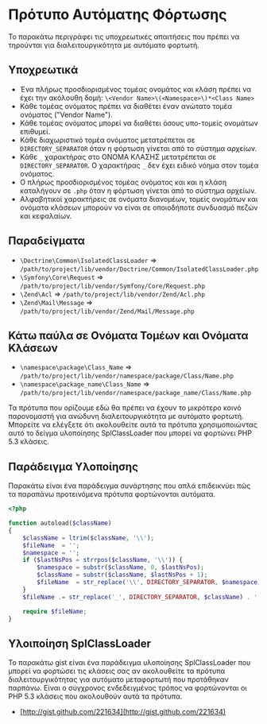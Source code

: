Πρότυπο Αυτόματης Φόρτωσης
==========================

Το παρακάτω περιγράφει τις υποχρεωτικές απαιτήσεις που πρέπει να τηρούνται
για διαλειτουργικότητα με αυτόματο φορτωτή.

Υποχρεωτικά
-----------

* Ένα πλήρως προσδιορισμένος τομέας ονομάτος και κλάση πρέπει να έχει την ακόλουθη
  δομή: `\<Vendor Name>\(<Namespace>\)*<Class Name>`
* Κάθε τομέας ονόματος πρέπει να διαθέτει έναν ανώτατο τομέα ονόματος ("Vendor Name").
* Κάθε τομέας ονόματος μπορεί να διαθέτει όσους υπο-τομείς ονομάτων επιθυμεί.
* Κάθε διαχωριστικό τομέα ονόματος μετατρέπεται σε `DIRECTORY_SEPARATOR` όταν η φόρτωση
  γίνεται από το σύστημα αρχείων.
* Κάθε `_` χαρακτήρας στο ΟΝΟΜΑ ΚΛΑΣΗΣ μετατρέπεται σε `DIRECTORY_SEPARATOR`.
  Ο χαρακτήρας `_` δεν έχει ειδικό νόημα στον τομέα ονόματος.
* Ο πλήρως προσδιορισμένος τομέας ονόματος και και η κλάση καταλήγουν σε `.php` όταν η
  φόρτωση γίνεται από το σύστημα αρχείων.
* Αλφαβητικοί χαρακτήρεις σε ονόματα διανομέων, τομείς ονομάτων και ονόματα κλάσεων μπορούν
  να είναι σε οποιοδήποτε συνδυασμό πεζών και κεφαλαίων.

Παραδείγματα
------------

* `\Doctrine\Common\IsolatedClassLoader` => `/path/to/project/lib/vendor/Doctrine/Common/IsolatedClassLoader.php`
* `\Symfony\Core\Request` => `/path/to/project/lib/vendor/Symfony/Core/Request.php`
* `\Zend\Acl` => `/path/to/project/lib/vendor/Zend/Acl.php`
* `\Zend\Mail\Message` => `/path/to/project/lib/vendor/Zend/Mail/Message.php`

Κάτω παύλα σε Ονόματα Τομέων και Ονόματα Κλάσεων
------------------------------------------------

* `\namespace\package\Class_Name` => `/path/to/project/lib/vendor/namespace/package/Class/Name.php`
* `\namespace\package_name\Class_Name` => `/path/to/project/lib/vendor/namespace/package_name/Class/Name.php`

Τα πρότυπα που ορίζουμε εδώ θα πρέπει να έχουν το μικρότερο κοινό παρονομαστή για
ανώδυνη διαλειτουργικότητα με αυτόματο φορτωτή. Μπορείτε να ελέγξετε ότι ακολουθείτε
αυτά τα πρότυπα χρησιμοποιώντας αυτό το δείγμα υλοποίησης SplClassLoader που μπορεί
να φορτώνει PHP 5.3 κλάσεις.

Παράδειγμα Υλοποίησης
---------------------

Παρακάτω είναι ένα παράδειγμα συνάρτησης που απλά επιδεικνύει πώς τα παραπάνω
προτεινόμενα πρότυπα φορτώνονται αυτόματα.

```php
<?php

function autoload($className)
{
    $className = ltrim($className, '\\');
    $fileName  = '';
    $namespace = '';
    if ($lastNsPos = strrpos($className, '\\')) {
        $namespace = substr($className, 0, $lastNsPos);
        $className = substr($className, $lastNsPos + 1);
        $fileName  = str_replace('\\', DIRECTORY_SEPARATOR, $namespace) . DIRECTORY_SEPARATOR;
    }
    $fileName .= str_replace('_', DIRECTORY_SEPARATOR, $className) . '.php';

    require $fileName;
}
```

Υλοιποίηση SplClassLoader
-------------------------

Το παρακάτω gist είναι ένα παράδειγμα υλοποίησης SplClassLoader που μπορεί να
φορτώσει τις κλάσεις σας αν ακολουθείτε τα πρότυπα διαλειτουργικότητας για αυτόματο
μεταφορτωτή που προτάθηκαν παρπάνω. Είναι ο σύγχρονος ενδεδειγμένος τρόπος να
φορτώνονται οι PHP 5.3 κλάσεις που ακολουθούν αυτά τα πρότυπα.

* [http://gist.github.com/221634](http://gist.github.com/221634)

